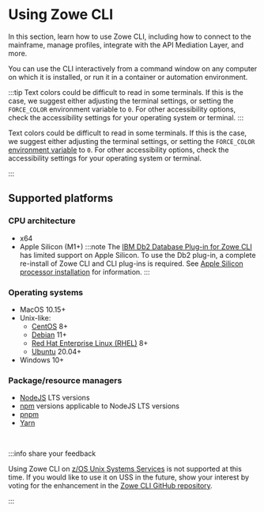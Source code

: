 # Using Zowe CLI

In this section, learn how to use Zowe CLI, including how to connect to the mainframe, manage profiles, integrate with the API Mediation Layer, and more.

You can use the CLI interactively from a command window on any computer on which it is installed, or run it in a container or automation environment.

:::tip
Text colors could be difficult to read in some terminals. If this is the case, we suggest either adjusting the terminal settings, or setting the `FORCE_COLOR` environment variable to `0`. For other accessibility options, check the accessibility settings for your operating system or terminal.
:::


Text colors could be difficult to read in some terminals. If this is the case, we suggest either adjusting the terminal settings, or setting the `FORCE_COLOR` [environment variable](../user-guide/cli-configuringcli-ev.md#setting-other-environment-variables) to `0`. For other accessibility options, check the accessibility settings for your operating system or terminal.

:::

## Supported platforms

### CPU architecture

- x64
- Apple Silicon (M1+)
    :::note
        The [IBM Db2 Database Plug-in for Zowe CLI](../user-guide/cli-db2plugin) has limited support on Apple Silicon. To use the Db2 plug-in, a complete re-install of Zowe CLI and CLI plug-ins is required. See [Apple Silicon processor installation](../user-guide/cli-db2-install-m1) for information.
    :::

### Operating systems

- MacOS 10.15+
- Unix-like:
   - [CentOS](https://www.centos.org/) 8+
   - [Debian](https://www.debian.org/) 11+
   - [Red Hat Enterprise Linux (RHEL)](https://www.redhat.com/en/technologies/linux-platforms/enterprise-linux) 8+
   - [Ubuntu](https://ubuntu.com/) 20.04+
- Windows 10+ 

### Package/resource managers

- [NodeJS](https://nodejs.org/en) LTS versions
- [npm](https://www.npmjs.com/) versions applicable to NodeJS LTS versions
- [pnpm](https://pnpm.io/)
- [Yarn](https://yarnpkg.com/) 

<br/> 

:::info share your feedback

Using Zowe CLI on [z/OS Unix Systems Services](https://www.ibm.com/docs/en/zos/2.4.0?topic=descriptions-zos-unix-system-services) is not supported at this time. If you would like to use it on USS in the future, show your interest by voting for the enhancement in the [Zowe CLI GitHub repository](https://github.com/zowe/zowe-cli/issues/1680).

:::
